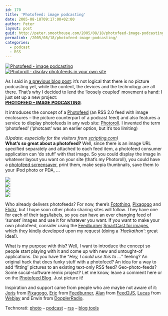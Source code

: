 ```yaml
---
id: 170
title: 'Photofeed: image podcasting'
date: 2005-08-18T09:17:00+02:00
author: Peter
layout: post
guid: http://peter.smoothouse.com/2005/08/18/photofeed-image-podcasting/
permalink: /2005/08/18/photofeed-image-podcasting/
categories:
  - podcast
  - RSS
---
```

<div>
  <a href="http://photofeed.forret.com"><img alt="Photofeed - image podcasting" src="http://photofeed.forret.com/images/RSS-PHOTOFEED.png" border="0" /><br /> <img alt="Photoroll - display photofeeds in your own site" src="http://photofeed.forret.com/images/RSS-PHOTOROLL.png" border="0" /></a>
</div>

As I said in [a previous blog post](http://blog.forret.com/blog/2005/06/rss-with-images-picture-podcasting.html): it&#8217;s not logical that there is no picture podcasting yet, while the content, the devices and the technology are all there. That&#8217;s why I decided to lend the &#8216;loosely coupled&#8217; movement a hand: I just set up a new project:  
[**PHOTOFEED &#8211; IMAGE PODCASTING**](http://photofeed.forret.com).

It introduces the concept of a [Photofeed](http://photofeed.forret.com/photofeed/) (an RSS 2.0 feed with image enclosures &#8211; the picture counterpart of a podcast feed) and also features a service to display photofeeds in any web site: [Photoroll](http://photofeed.forret.com/photoroll/). I invented the term &#8216;photofeed&#8217; (&#8216;photcast&#8217; was an earlier option, but it&#8217;s too limiting)

_(Update: especially for the visitors from [scripting.com](http://www.scripting.com))_  
**What&#8217;s so great about a photofeed?** Well, since there is an image URL specified separately and attached to each feed item, a photofeed consumer application can &#8216;do stuff&#8217; with that image. So you could display the image in whatever layout you want on your site (that&#8217;s my Photoroll), you could have a [photofeed screensaver](http://photofeed.forret.com/blog/2005/08/photofeed-screensaver/), print them, make sepia thumbnails, save them to your iPod photo or PDA, &#8230;

<div>
  <img src="http://photofeed.forret.com/images/flickr.jpg" /><br /> <img src="http://photofeed.forret.com/images/pixagogo.jpg" /><br /> <img src="http://photofeed.forret.com/images/fotothing.jpg" /><br /> <img src="http://photofeed.forret.com/images/feedburner.jpg" />
</div>

Who already delivers photofeeds? For now, there&#8217;s [Fotothing](http://feeds.fotothing.com/), [Pixagogo](http://www.pixagogo.com/photos/albums/Arts-and-Crafts/Paintings/catid32/photo-album-gallery.html) and [Flickr](http://www.flickr.com/services/feeds/), but I hope soon other photo sharing sites will follow. They have one for each of their tags/labels, so you can have an ever changing feed of &#8216;sunset&#8217; images and use it for whatever you want. If you want to make your own photofeed, consider using the [Feedburner](http://www.feedburner.com) [SmartCast for images](http://photofeed.forret.com/photofeed/feedburner.php), which they [kindly developed](http://www.burningdoor.com/feedburner/archives/001299.html) upon my request (doing a &#8216;_Hackathon_&#8216;: great idea!).

What is my purpose with this? Well, I want to introduce the concept so people start playing with it and come up with new and untought-of applications. Do you have the &#8220;_Hey, I could use this to &#8230;_&#8221; feeling? An original hack that does funky stuff with a photofeed? An idea for a way to add &#8216;fitting&#8217; pictures to an existing text-only RSS feed? Geo-photo-feeds? Some social-software remix project? Let me know, leave a comment here or on the [Photofeed Blog](http://photofeed.forret.com/blog/). Just picture it!

Inspiration and support came from people who are maybe not aware of it: [Joris](http://www.jwi.be) from [Pixagogo](http://www.pixagogo.com), [Eric](http://www.burningdoor.com/eric/) from [Feedburner](http://www.feedburner.com), [Alan](http://jade.mcli.dist.maricopa.edu/cdb/) from [Feed2JS](http://jade.mcli.dist.maricopa.edu/feed/), [Lucas](http://gonze.com/weblog/) from [Webjay](http://webjay.org) and Erwin from [DopplerRadio](http://www.dopplerradio.net/).

Technorati: <a href="http://technorati.com/tag/photo" rel="tag">photo</a> &#8211; <a href="http://technorati.com/tag/podcast" rel="tag">podcast</a> &#8211; <a href="http://technorati.com/tag/rss" rel="tag">rss</a> &#8211; <a href="http://technorati.com/tag/blog+tools" rel="tag">blog tools</a>